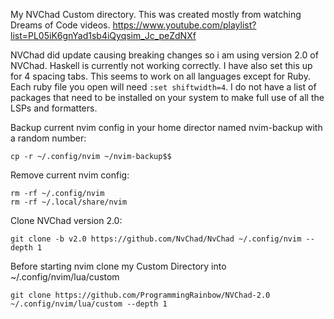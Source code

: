 My NVChad Custom directory. This was created mostly from watching Dreams of Code videos. https://www.youtube.com/playlist?list=PL05iK6gnYad1sb4iQyqsim_Jc_peZdNXf

NVChad did update causing breaking changes so i am using version 2.0 of NVChad. Haskell is currently not working correctly. I have also set this up for 4 spacing tabs. This seems to work on all languages except for Ruby. Each ruby file you open will need `:set shiftwidth=4`. I do not have a list of packages that need to be installed on your system to make full use of all the LSPs and formatters.

Backup current nvim config in your home director named nvim-backup with a random number:
```
cp -r ~/.config/nvim ~/nvim-backup$$
```

Remove current nvim config:
```
rm -rf ~/.config/nvim
rm -rf ~/.local/share/nvim
```

Clone NVChad version 2.0:
```
git clone -b v2.0 https://github.com/NvChad/NvChad ~/.config/nvim --depth 1
```

Before starting nvim clone my Custom Directory into ~/.config/nvim/lua/custom
```
git clone https://github.com/ProgrammingRainbow/NVChad-2.0 ~/.config/nvim/lua/custom --depth 1
```
